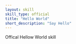 ```yaml
---
layout: skill
skill_type: official
title: "Hello World"
short_description: "Say Hello"
---
```

Offical Hellow World skill
